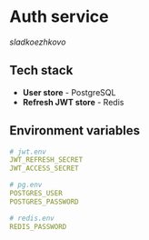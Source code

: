 # Auth service 
*sladkoezhkovo*

## Tech stack
- **User store** - PostgreSQL
- **Refresh JWT store** - Redis

## Environment variables

```yaml
# jwt.env
JWT_REFRESH_SECRET
JWT_ACCESS_SECRET

# pg.env 
POSTGRES_USER       
POSTGRES_PASSWORD   

# redis.env
REDIS_PASSWORD
```